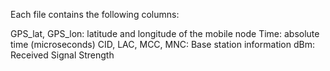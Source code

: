 Each file contains the following columns:

GPS_lat, GPS_lon: latitude and longitude of the mobile node
Time: absolute time (microseconds)
CID, LAC, MCC, MNC: Base station information
dBm: Received Signal Strength